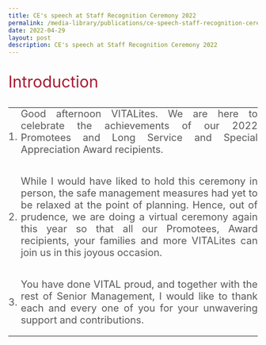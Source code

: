 ```yaml
---
title: CE's speech at Staff Recognition Ceremony 2022
permalink: /media-library/publications/ce-speech-staff-recognition-ceremony-2022
date: 2022-04-29
layout: post
description: CE's speech at Staff Recognition Ceremony 2022
---
```

<p style="font-size: 32px;color:#a91932;text-align:justify;">
Introduction
</p>
<table style="border: 0px;padding:0px;" width="100%" height="100%">
	<tr style="border: 0px;padding:0px;">
		<td style="border: 0px;padding:0px;" width="5%">
			<div style="font-size: 20px;color:#585858;text-align:justify;">
			1.
			</div>
		</td>
		<td style="border: 0px;padding:0px;">
			<div style="font-size: 20px;color:#585858;text-align:justify;">
				Good afternoon VITALites. We are here to celebrate the achievements of our 2022 Promotees and Long Service and Special Appreciation Award recipients.
			</div><br>
		</td>		
	</tr>
	<tr style="border: 0px;padding:0px;">
		<td style="border: 0px;padding:0px;" width="5%">
			<p style="font-size: 20px;color:#585858;text-align:justify;">
			2.
			</p>
		</td>
		<td style="border: 0px;padding:0px;">
			<p style="font-size: 20px;color:#585858;text-align:justify;">
				While I would have liked to hold this ceremony in person, the safe management measures had yet to be relaxed at the point of planning. Hence, out of prudence, we are doing a virtual ceremony again this year so that all our
Promotees, Award recipients, your families and more VITALites can join us in
			this joyous occasion.
			</p>
		</td>		
	</tr>
	<tr style="border: 0px;padding:0px;">
		<td style="border: 0px;padding:0px;" width="5%">
			<p style="font-size: 20px;color:#585858;text-align:justify;">
			3.
			</p>
		</td>
		<td style="border: 0px;padding:0px;">
			<p style="font-size: 20px;color:#585858;text-align:justify;">
				You have done VITAL proud, and together with the rest of Senior Management,
I would like to thank each and every one of you for your unwavering support
and contributions.
			</p>
		</td>		
	</tr>
	</table>
<p style="font-size: 32px;color:#a91932;text-align:justify;">
Lifelong Learning & Upskilling
</p>